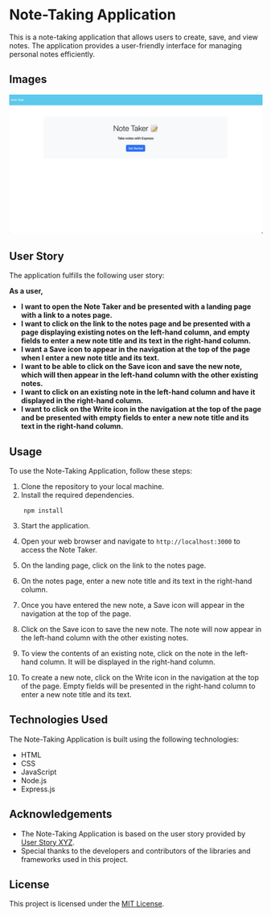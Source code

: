 # Note-Taking Application

This is a note-taking application that allows users to create, save, and view notes. The application provides a user-friendly interface for managing personal notes efficiently.

## Images
![Screenshot](public/assets/images/ss.png)

## User Story

The application fulfills the following user story:

**As a user,**
- **I want to open the Note Taker and be presented with a landing page with a link to a notes page.**
- **I want to click on the link to the notes page and be presented with a page displaying existing notes on the left-hand column, and empty fields to enter a new note title and its text in the right-hand column.**
- **I want a Save icon to appear in the navigation at the top of the page when I enter a new note title and its text.**
- **I want to be able to click on the Save icon and save the new note, which will then appear in the left-hand column with the other existing notes.**
- **I want to click on an existing note in the left-hand column and have it displayed in the right-hand column.**
- **I want to click on the Write icon in the navigation at the top of the page and be presented with empty fields to enter a new note title and its text in the right-hand column.**

## Usage

To use the Note-Taking Application, follow these steps:

1. Clone the repository to your local machine.
2. Install the required dependencies.
``` cd Note-Taker
    npm install
```
3. Start the application.

4. Open your web browser and navigate to `http://localhost:3000` to access the Note Taker.

5. On the landing page, click on the link to the notes page.

6. On the notes page, enter a new note title and its text in the right-hand column.

7. Once you have entered the new note, a Save icon will appear in the navigation at the top of the page.

8. Click on the Save icon to save the new note. The note will now appear in the left-hand column with the other existing notes.

9. To view the contents of an existing note, click on the note in the left-hand column. It will be displayed in the right-hand column.

10. To create a new note, click on the Write icon in the navigation at the top of the page. Empty fields will be presented in the right-hand column to enter a new note title and its text.

## Technologies Used

The Note-Taking Application is built using the following technologies:

- HTML
- CSS
- JavaScript
- Node.js
- Express.js

## Acknowledgements

- The Note-Taking Application is based on the user story provided by [User Story XYZ](https://userstoryxyz.com).
- Special thanks to the developers and contributors of the libraries and frameworks used in this project.

## License

This project is licensed under the [MIT License](https://opensource.org/licenses/MIT).


